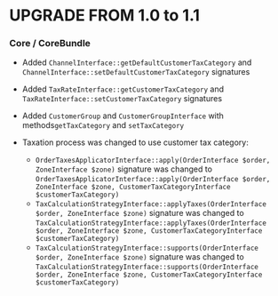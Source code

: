 # UPGRADE FROM 1.0 to 1.1

### Core / CoreBundle

* Added `ChannelInterface::getDefaultCustomerTaxCategory` and `ChannelInterface::setDefaultCustomerTaxCategory` signatures
* Added `TaxRateInterface::getCustomerTaxCategory` and `TaxRateInterface::setCustomerTaxCategory` signatures
* Added `CustomerGroup` and `CustomerGroupInterface` with methods`getTaxCategory` and `setTaxCategory`
* Taxation process was changed to use customer tax category:
    
    * `OrderTaxesApplicatorInterface::apply(OrderInterface $order, ZoneInterface $zone)` signature was changed to `OrderTaxesApplicatorInterface::apply(OrderInterface $order, ZoneInterface $zone, CustomerTaxCategoryInterface $customerTaxCategory)`
    * `TaxCalculationStrategyInterface::applyTaxes(OrderInterface $order, ZoneInterface $zone)` signature was changed to `TaxCalculationStrategyInterface::applyTaxes(OrderInterface $order, ZoneInterface $zone, CustomerTaxCategoryInterface $customerTaxCategory)`
    * `TaxCalculationStrategyInterface::supports(OrderInterface $order, ZoneInterface $zone)` signature was changed to `TaxCalculationStrategyInterface::supports(OrderInterface $order, ZoneInterface $zone, CustomerTaxCategoryInterface $customerTaxCategory)`
